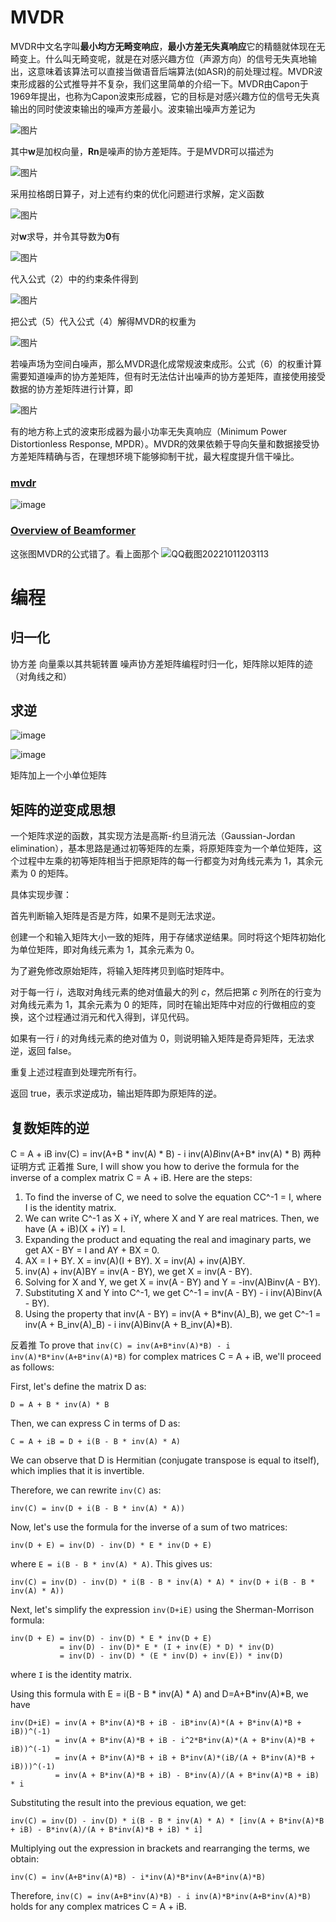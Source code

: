 # MVDR

MVDR中文名字叫**最小均方无畸变响应**，**最小方差无失真响应**它的精髓就体现在无畸变上。什么叫无畸变呢，就是在对感兴趣方位（声源方向）的信号无失真地输出，这意味着该算法可以直接当做语音后端算法(如ASR)的前处理过程。MVDR波束形成器的公式推导并不复杂，我们这里简单的介绍一下。MVDR由Capon于1969年提出，也称为Capon波束形成器，它的目标是对感兴趣方位的信号无失真输出的同时使波束输出的噪声方差最小。波束输出噪声方差记为

![图片](https://mmbiz.qpic.cn/mmbiz_png/R3j7FT5mhhcTCxapPSsCvtbS6aPeErGyrUCfzyq1wroiaJ82TjOsKUx8m0m8urXZ0EMNgHSnyLgbNnnN3xpccSQ/640?wx_fmt=png&wxfrom=5&wx_lazy=1&wx_co=1)

其中**w**是加权向量，**Rn**是噪声的协方差矩阵。于是MVDR可以描述为

![图片](https://mmbiz.qpic.cn/mmbiz_png/R3j7FT5mhhcTCxapPSsCvtbS6aPeErGyI4gTUOTC4vWCkVc2xgC2kjAMcT03px2uefqdicwGLuf4P9blIx92pMg/640?wx_fmt=png&wxfrom=5&wx_lazy=1&wx_co=1)

采用拉格朗日算子，对上述有约束的优化问题进行求解，定义函数  

![图片](https://mmbiz.qpic.cn/mmbiz_jpg/R3j7FT5mhhcTCxapPSsCvtbS6aPeErGyibFXS3TicEJd19t49TEoibya5OOnStglQbnu047ibL3cnWX7iapC7LqJvYQ/640?wx_fmt=jpeg&wxfrom=5&wx_lazy=1&wx_co=1)

对**w**求导，并令其导数为**0**有  

![图片](https://mmbiz.qpic.cn/mmbiz_png/R3j7FT5mhhcTCxapPSsCvtbS6aPeErGy3p2FeEy59ZibM6b5QRGoRoSKuAygJt5JLFTgHZ5SZryRQBnGt1xfBHg/640?wx_fmt=png&wxfrom=5&wx_lazy=1&wx_co=1)

代入公式（2）中的约束条件得到

![图片](https://mmbiz.qpic.cn/mmbiz_png/R3j7FT5mhhfuv2hzIfibxChkeKLDt76CWxeKAXsuC57hMfLiayyN0y3I7XCYcnhYLsXgtJOhFmUGMPUhCTfsQboA/640?wx_fmt=png&wxfrom=5&wx_lazy=1&wx_co=1)

把公式（5）代入公式（4）解得MVDR的权重为

![图片](https://mmbiz.qpic.cn/mmbiz_png/R3j7FT5mhhfuv2hzIfibxChkeKLDt76CWLJS4cgBzgibc5fIjJnhoPrwa3MYHU8OTAicK3dhmKVGIuibiaG3f0ricTSw/640?wx_fmt=png&wxfrom=5&wx_lazy=1&wx_co=1)

若噪声场为空间白噪声，那么MVDR退化成常规波束成形。公式（6）的权重计算需要知道噪声的协方差矩阵，但有时无法估计出噪声的协方差矩阵，直接使用接受数据的协方差矩阵进行计算，即  

![图片](https://mmbiz.qpic.cn/mmbiz_png/R3j7FT5mhhfuv2hzIfibxChkeKLDt76CWNOGgTZmSsgITUzFK6DdSATFvdE8bzmKFcnRiatrJOdlHtmsp8kCPBMQ/640?wx_fmt=png&wxfrom=5&wx_lazy=1&wx_co=1)

有的地方称上式的波束形成器为最小功率无失真响应（Minimum Power Distortionless Response, MPDR）。MVDR的效果依赖于导向矢量和数据接受协方差矩阵精确与否，在理想环境下能够抑制干扰，最大程度提升信干噪比。

### [mvdr](https://www.funcwj.cn/2020/01/13/intro-on-se-and-ss/)

![image](https://cdn.staticaly.com/gh/andyye1999/image-hosting@master/20221011/image.5s0w5jkm9ic0.webp)


### [Overview of Beamformer](https://www.funcwj.cn/2017/11/11/overview-of-beamformer/)


这张图MVDR的公式错了。看上面那个
![QQ截图20221011203113](https://cdn.staticaly.com/gh/andyye1999/image-hosting@master/20221011/QQ截图20221011203113.5p0397nrs7s0.webp)


# 编程

## 归一化

协方差  向量乘以其共轭转置
噪声协方差矩阵编程时归一化，矩阵除以矩阵的迹（对角线之和）

## 求逆

![image](https://cdn.staticaly.com/gh/andyye1999/image-hosting@master/20230307/image.4d7fjzr4hlc0.webp)

![image](https://cdn.staticaly.com/gh/andyye1999/image-hosting@master/20230307/image.6kc3e2y5p700.webp)

矩阵加上一个小单位矩阵 

## 矩阵的逆变成思想

一个矩阵求逆的函数，其实现方法是高斯-约旦消元法（Gaussian-Jordan elimination），基本思路是通过初等矩阵的左乘，将原矩阵变为一个单位矩阵，这个过程中左乘的初等矩阵相当于把原矩阵的每一行都变为对角线元素为 $1$，其余元素为 $0$ 的矩阵。

具体实现步骤：

首先判断输入矩阵是否是方阵，如果不是则无法求逆。

创建一个和输入矩阵大小一致的矩阵，用于存储求逆结果。同时将这个矩阵初始化为单位矩阵，即对角线元素为 $1$，其余元素为 $0$。

为了避免修改原始矩阵，将输入矩阵拷贝到临时矩阵中。

对于每一行 $i$，选取对角线元素的绝对值最大的列 $c$，然后把第 $c$ 列所在的行变为对角线元素为 $1$，其余元素为 $0$ 的矩阵，同时在输出矩阵中对应的行做相应的变换，这个过程通过消元和代入得到，详见代码。

如果有一行 $i$ 的对角线元素的绝对值为 $0$，则说明输入矩阵是奇异矩阵，无法求逆，返回 false。

重复上述过程直到处理完所有行。

返回 true，表示求逆成功，输出矩阵即为原矩阵的逆。

## 复数矩阵的逆

C = A + iB
inv(C) = inv(A+B * inv(A) * B) - i inv(A)*B*inv(A+B* inv(A) * B)
两种证明方式
正着推
Sure, I will show you how to derive the formula for the inverse of a complex matrix C = A + iB. Here are the steps:

1.  To find the inverse of C, we need to solve the equation CC^-1 = I, where I is the identity matrix.
2.  We can write C^-1 as X + iY, where X and Y are real matrices. Then, we have (A + iB)(X + iY) = I.
3.  Expanding the product and equating the real and imaginary parts, we get AX - BY = I and AY + BX = 0.
4. AX = I + BY. X = inv(A)(I + BY). X = inv(A) + inv(A)BY.
5. inv(A) + inv(A)BY = inv(A - BY), we get X = inv(A - BY).
6.  Solving for X and Y, we get X = inv(A - BY) and Y = -inv(A)Binv(A - BY).
7.  Substituting X and Y into C^-1, we get C^-1 = inv(A - BY) - i inv(A)Binv(A - BY).
8.  Using the property that inv(A - BY) = inv(A + B*inv(A)_B), we get C^-1 = inv(A + B_inv(A)_B) - i inv(A)Binv(A + B_inv(A)*B).

反着推
To prove that `inv(C) = inv(A+B*inv(A)*B) - i inv(A)*B*inv(A+B*inv(A)*B)` for complex matrices C = A + iB, we'll proceed as follows:

First, let's define the matrix D as:

```
D = A + B * inv(A) * B
```

Then, we can express C in terms of D as:

```
C = A + iB = D + i(B - B * inv(A) * A)
```

We can observe that D is Hermitian (conjugate transpose is equal to itself), which implies that it is invertible.

Therefore, we can rewrite `inv(C)` as:

```
inv(C) = inv(D + i(B - B * inv(A) * A))
```

Now, let's use the formula for the inverse of a sum of two matrices:

```
inv(D + E) = inv(D) - inv(D) * E * inv(D + E)
```

where `E = i(B - B * inv(A) * A)`. This gives us:

```
inv(C) = inv(D) - inv(D) * i(B - B * inv(A) * A) * inv(D + i(B - B * inv(A) * A))
```

Next, let's simplify the expression `inv(D+iE)` using the Sherman-Morrison formula:

```
inv(D + E) = inv(D) - inv(D) * E * inv(D + E) 
           = inv(D) - inv(D)* E * (I + inv(E) * D) * inv(D)
           = inv(D) - inv(D) * (E * inv(D) + inv(E)) * inv(D)
```

where `I` is the identity matrix.

Using this formula with E = i(B - B \* inv(A) \* A) and D=A+B\*inv(A)\*B, we have

```
inv(D+iE) = inv(A + B*inv(A)*B + iB - iB*inv(A)*(A + B*inv(A)*B + iB))^(-1)
          = inv(A + B*inv(A)*B + iB - i^2*B*inv(A)*(A + B*inv(A)*B + iB))^(-1)
          = inv(A + B*inv(A)*B + iB + B*inv(A)*(iB/(A + B*inv(A)*B + iB)))^(-1)
          = inv(A + B*inv(A)*B + iB) - B*inv(A)/(A + B*inv(A)*B + iB) * i
```

Substituting the result into the previous equation, we get:

```
inv(C) = inv(D) - inv(D) * i(B - B * inv(A) * A) * [inv(A + B*inv(A)*B + iB) - B*inv(A)/(A + B*inv(A)*B + iB) * i]          
```

Multiplying out the expression in brackets and rearranging the terms, we obtain:

```
inv(C) = inv(A+B*inv(A)*B) - i*inv(A)*B*inv(A+B*inv(A)*B)
```

Therefore, `inv(C) = inv(A+B*inv(A)*B) - i inv(A)*B*inv(A+B*inv(A)*B)` holds for any complex matrices C = A + iB.





